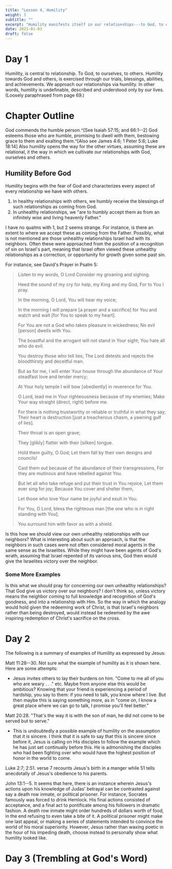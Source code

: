 ```yaml
---
title: "Lesson 4, Humility"
weight: 3
subtitle: ""
excerpt: "Humility manifests itself in our relationships---to God, to ourselves, to others. We are to be humble toward God and His word, humble in regard to trials and blessings that come our way, or abilities and achievements with which we are blessed, and humble toward other people. Humility is the proper attitude with which to approach all these relationships and circumstances. Like love, it defies adequate definition; it can be described and understood only as it is applied to everyday living. (Practices of Godliness, 69)"
date: 2021-01-03
draft: false
---
```


# Day 1

Humility, is central to relationship. To God, to ourselves, to others. Humility towards God and others, is exercised through our trials, blessings, abilities, and achievements. We approach our relationships via humility. In other words, humility is undefinable, described and understood only by our lives. (Loosely paraphrased from page 69.)

# Chapter Outline

God commends the humble person.^[See Isaiah 57:15; and 66:1--2] God esteems those who are humble, promising to dwell with them, bestowing grace to them and exalting them.^[Also see James 4:6; 1 Peter 5:6; Luke 18:14] Also humility opens the way for the other virtues, assuming these are relational, it the way in which we cultivate our relationships with God, ourselves and others.

## Humility Before God

Humility begins with the fear of God and characterizes every aspect of every relationship we have with others. 

1. In healthy relationships with others, we humbly receive the blessings of such relationships as coming from God.
2. In unhealthy relationships, we "are to humbly accept them as from an infinitely wise and living heavenly Father."

I have no qualms with 1, but 2 seems strange. For instance, is there an extent to where we accept these as coming from the Father. Possibly, what is not mentioned are those unhealthy relationships Israel had with its neighbors. Often these were approached from the position of a recognition of sin on Israel's part, meaning that Israel often viewed these unhealthy relationships as a correction, or opportunity for growth given some past sin.

For instance, see David's Prayer in Psalm 5:

> Listen to my words, O Lord Consider my groaning and sighing.
>
> Heed the sound of my cry for help, my King and my God, For to You I pray.
>
> In the morning, O Lord, You will hear my voice;
>
> In the morning I will prepare [a prayer and a sacrifice] for You and watch and wait [for You to speak to my heart].
>
> For You are not a God who takes pleasure in wickedness; No evil [person] dwells with You.
>
> The boastful and the arrogant will not stand in Your sight;
You hate all who do evil.
>
> You destroy those who tell lies;
The Lord detests and rejects the bloodthirsty and deceitful man.
>
> But as for me, I will enter Your house through the abundance of Your steadfast love and tender mercy;
>
> At Your holy temple I will bow [obediently] in reverence for You.
>
> O Lord, lead me in Your righteousness because of my enemies; Make Your way straight (direct, right) before me.
>
> For there is nothing trustworthy or reliable or truthful in what they say; Their heart is destruction [just a treacherous chasm, a yawning gulf of lies].
>
> Their throat is an open grave;
>
> They [glibly] flatter with their [silken] tongue.
>
> Hold them guilty, O God; Let them fall by their own designs and councils!
>
> Cast them out because of the abundance of their transgressions, For they are mutinous and have rebelled against You.
>
> But let all who take refuge and put their trust in You rejoice, Let them ever sing for joy; Because You cover and shelter them,
>
> Let those who love Your name be joyful and exult in You.
>
> For You, O Lord, bless the righteous man [the one who is in right standing with You];
>
> You surround him with favor as with a shield.

Is this how we should view our own unhealthy relationships with our neighbors? What is interesting about such an approach, is that the neighbors in such cases were not often considered moral agents in the same sense as the Israelites. While they might have been agents of God's wrath, assuming that Israel repented of its various sins, God then would give the Israelites victory over the neighbor. 

### Some More Examples


Is this what we should pray for concerning our own unhealthy relationships? That God give us victory over our neighbors? I don't think so, unless victory means the neighbor coming to full knowledge and recognition of God's goodness, and into a relationship with Him. So the way in which the analogy would hold given the redeeming work of Christ, is that Israel's neighbors rather than being destroyed, would instead be redeemed by the awe inspiring redemption of Christ's sacrifice on the cross.

# Day 2

The following is a summary of examples of Humility as expressed by Jesus:

Matt 11:28--30. Not sure what the example of humility as it is shown here. Here are some attempts: 

* Jesus invites others to lay their burdens on him. "Come to me all of you who are weary . . ." etc. Maybe from anyone else this would be ambitious? Knowing that your friend is experiencing a period of hardship, you say to them: if you need to talk, you know where I live. But then maybe this is saying something more, as in "come on, I know a great place where we can go to talk, I promise you'll feel better."

Matt 20:28. "That's the way it is with the son of man, he did not come to be served but to serve."

* This is undoubtedly a possible example of humility on the assumption that it is sincere. I think that it is safe to say that this is sincere since before it, Jesus is calling on His disciples to follow the example which he has just set continually before this. He is admonishing the disciples who had been fighting over who would have the highest position of honor in the world to come.

Luke 2:7; 2:51. verse 7 recounts Jesus's birth in a manger while 51 tells anecdotally of Jesus's obedience to his parents. 

John 13:1--5. It seems that here, there is an instance wherein Jesus's actions upon his knowledge of Judas' betrayal can be contrasted against say a death row inmate, or political prisoner. For instance, Socrates famously was forced to drink Hemlock. His final actions consisted of acceptance, and a final act to pontificate among his followers in dramatic fashion. A death row inmate might order hundreds of dollars worth of food, in the end refusing to even take a bite of it. A political prisoner might make one last appeal, or making a series of statements intended to convince the world of his moral superiority. However, Jesus rather than waxing poetic in the hour of his impeding death, choose instead to personally show what humility looked like.

# Day 3 (Trembling at God's Word)




